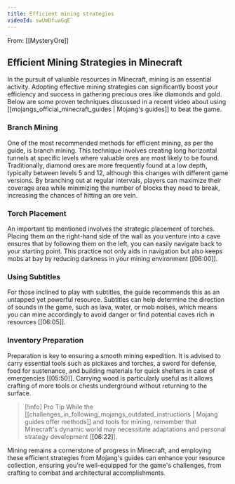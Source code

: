 ```yaml
---
title: Efficient mining strategies
videoId: swUmDfuaGqE
---
```


From: [[MysteryOre]] <br/> 
## Efficient Mining Strategies in Minecraft

In the pursuit of valuable resources in Minecraft, mining is an essential activity. Adopting effective mining strategies can significantly boost your efficiency and success in gathering precious ores like diamonds and gold. Below are some proven techniques discussed in a recent video about using [[mojangs_official_minecraft_guides | Mojang's guides]] to beat the game.

### Branch Mining

One of the most recommended methods for efficient mining, as per the guide, is branch mining. This technique involves creating long horizontal tunnels at specific levels where valuable ores are most likely to be found. Traditionally, diamond ores are more frequently found at a low depth, typically between levels 5 and 12, although this changes with different game versions. By branching out at regular intervals, players can maximize their coverage area while minimizing the number of blocks they need to break, increasing the chances of hitting an ore vein.

### Torch Placement

An important tip mentioned involves the strategic placement of torches. Placing them on the right-hand side of the wall as you venture into a cave ensures that by following them on the left, you can easily navigate back to your starting point. This practice not only aids in navigation but also keeps mobs at bay by reducing darkness in your mining environment [<a class="yt-timestamp" data-t="06:00">[06:00]</a>].

### Using Subtitles

For those inclined to play with subtitles, the guide recommends this as an untapped yet powerful resource. Subtitles can help determine the direction of sounds in the game, such as lava, water, or mob noises, which means you can mine accordingly to avoid danger or find potential caves rich in resources [<a class="yt-timestamp" data-t="06:05">[06:05]</a>].

### Inventory Preparation

Preparation is key to ensuring a smooth mining expedition. It is advised to carry essential tools such as pickaxes and torches, a sword for defense, food for sustenance, and building materials for quick shelters in case of emergencies [<a class="yt-timestamp" data-t="05:50">[05:50]</a>]. Carrying wood is particularly useful as it allows crafting of more tools or chests underground without returning to the surface.

> [!info] Pro Tip
> While the [[challenges_in_following_mojangs_outdated_instructions | Mojang guides offer methods]] and tools for mining, remember that Minecraft's dynamic world may necessitate adaptations and personal strategy development [<a class="yt-timestamp" data-t="06:22">[06:22]</a>].

Mining remains a cornerstone of progress in Minecraft, and employing these efficient strategies from Mojang's guides can enhance your resource collection, ensuring you're well-equipped for the game's challenges, from crafting to combat and architectural accomplishments.